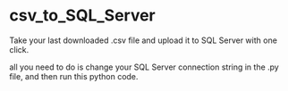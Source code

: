 # csv_to_SQL_Server
Take your last downloaded .csv file and upload it to SQL Server with one click.



all you need to do is change your SQL Server connection string in the .py file, and then run this python code.
